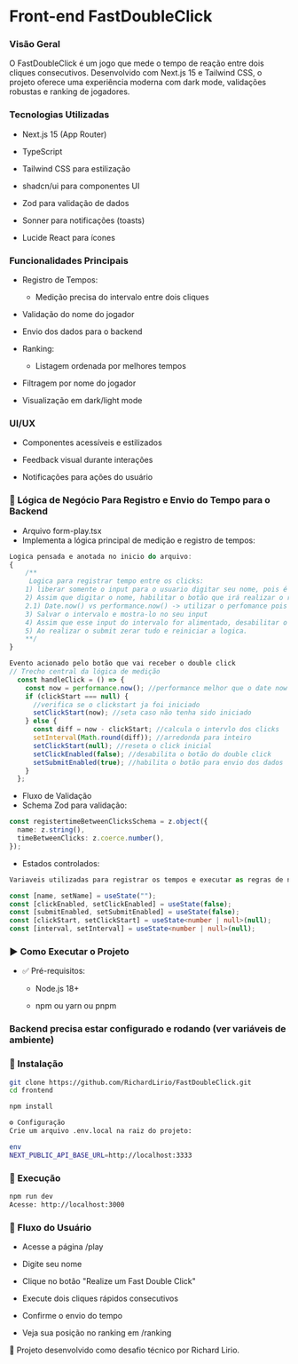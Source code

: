 # Front-end FastDoubleClick
### Visão Geral
O FastDoubleClick é um jogo que mede o tempo de reação entre dois cliques consecutivos. Desenvolvido com Next.js 15 e Tailwind CSS, o projeto oferece uma experiência moderna com dark mode, validações robustas e ranking de jogadores.

### Tecnologias Utilizadas
- Next.js 15 (App Router)

- TypeScript

- Tailwind CSS para estilização

- shadcn/ui para componentes UI

- Zod para validação de dados

- Sonner para notificações (toasts)

- Lucide React para ícones

### Funcionalidades Principais
- Registro de Tempos:
    - Medição precisa do intervalo entre dois cliques

 - Validação do nome do jogador

 - Envio dos dados para o backend

 - Ranking:
    - Listagem ordenada por melhores tempos

 - Filtragem por nome do jogador

 - Visualização em dark/light mode

### UI/UX
 - Componentes acessíveis e estilizados

 - Feedback visual durante interações

 - Notificações para ações do usuário

### 🧠 Lógica de Negócio Para Registro e Envio do Tempo para o Backend
- Arquivo form-play.tsx
- Implementa a lógica principal de medição e registro de tempos:

```typescript
Logica pensada e anotada no inicio do arquivo:
{
    /**
     Logica para registrar tempo entre os clicks:
    1) liberar somente o input para o usuario digitar seu nome, pois é obrigatorio no corpo da requisição.
    2) Assim que digitar o nome, habilitar o botão que irá realizar o registro do intervalo entre os dois clicks.
    2.1) Date.now() vs performance.now() -> utilizar o perfomance pois possui maior precisão.
    3) Salvar o intervalo e mostra-lo no seu input
    4) Assim que esse input do intervalo for alimentado, desabilitar o botão do double click e habilitar o botão responsavel pelo submit
    5) Ao realizar o submit zerar tudo e reiniciar a logica.
    **/
}

```



```typescript
Evento acionado pelo botão que vai receber o double click
// Trecho central da lógica de medição
  const handleClick = () => {
    const now = performance.now(); //performance melhor que o date now para registrar ms
    if (clickStart === null) {
      //verifica se o clickstart ja foi iniciado
      setClickStart(now); //seta caso não tenha sido iniciado
    } else {
      const diff = now - clickStart; //calcula o intervlo dos clicks
      setInterval(Math.round(diff)); //arredonda para inteiro
      setClickStart(null); //reseta o click inicial
      setClickEnabled(false); //desabilita o botão do double click
      setSubmitEnabled(true); //habilita o botão para envio dos dados
    }
  };
```
- Fluxo de Validação
- Schema Zod para validação:

```typescript
const registertimeBetweenClicksSchema = z.object({  
  name: z.string(),  
  timeBetweenClicks: z.coerce.number(),  
});

```


- Estados controlados:

```typescript
Variaveis utilizadas para registrar os tempos e executar as regras de negocio pensada.

const [name, setName] = useState("");
const [clickEnabled, setClickEnabled] = useState(false);
const [submitEnabled, setSubmitEnabled] = useState(false);
const [clickStart, setClickStart] = useState<number | null>(null);
const [interval, setInterval] = useState<number | null>(null);

```

### ▶️ Como Executar o Projeto
- ✅ Pré-requisitos:
    - Node.js 18+

    - npm ou yarn ou pnpm

### Backend precisa estar configurado e rodando (ver variáveis de ambiente)

### 💾 Instalação
```bash
git clone https://github.com/RichardLirio/FastDoubleClick.git
cd frontend

npm install

⚙️ Configuração
Crie um arquivo .env.local na raiz do projeto:

env
NEXT_PUBLIC_API_BASE_URL=http://localhost:3333
```

### 🚀 Execução
```bash
npm run dev
Acesse: http://localhost:3000

```

### 🔄 Fluxo do Usuário
- Acesse a página /play

- Digite seu nome

- Clique no botão "Realize um Fast Double Click"

- Execute dois cliques rápidos consecutivos

- Confirme o envio do tempo

- Veja sua posição no ranking em /ranking

👏 Projeto desenvolvido como desafio técnico por Richard Lirio.